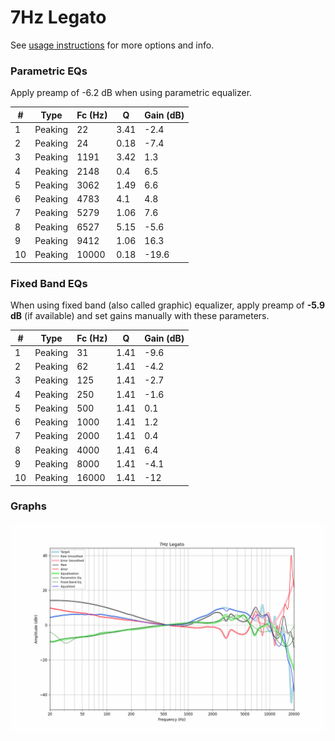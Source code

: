 # 7Hz Legato
See [usage instructions](https://github.com/jaakkopasanen/AutoEq#usage) for more options and info.

### Parametric EQs
Apply preamp of -6.2 dB when using parametric equalizer.

|   # | Type    |   Fc (Hz) |    Q |   Gain (dB) |
|-----|---------|-----------|------|-------------|
|   1 | Peaking |        22 | 3.41 |        -2.4 |
|   2 | Peaking |        24 | 0.18 |        -7.4 |
|   3 | Peaking |      1191 | 3.42 |         1.3 |
|   4 | Peaking |      2148 | 0.4  |         6.5 |
|   5 | Peaking |      3062 | 1.49 |         6.6 |
|   6 | Peaking |      4783 | 4.1  |         4.8 |
|   7 | Peaking |      5279 | 1.06 |         7.6 |
|   8 | Peaking |      6527 | 5.15 |        -5.6 |
|   9 | Peaking |      9412 | 1.06 |        16.3 |
|  10 | Peaking |     10000 | 0.18 |       -19.6 |

### Fixed Band EQs
When using fixed band (also called graphic) equalizer, apply preamp of **-5.9 dB** (if available) and set gains manually with these parameters.

|   # | Type    |   Fc (Hz) |    Q |   Gain (dB) |
|-----|---------|-----------|------|-------------|
|   1 | Peaking |        31 | 1.41 |        -9.6 |
|   2 | Peaking |        62 | 1.41 |        -4.2 |
|   3 | Peaking |       125 | 1.41 |        -2.7 |
|   4 | Peaking |       250 | 1.41 |        -1.6 |
|   5 | Peaking |       500 | 1.41 |         0.1 |
|   6 | Peaking |      1000 | 1.41 |         1.2 |
|   7 | Peaking |      2000 | 1.41 |         0.4 |
|   8 | Peaking |      4000 | 1.41 |         6.4 |
|   9 | Peaking |      8000 | 1.41 |        -4.1 |
|  10 | Peaking |     16000 | 1.41 |       -12   |

### Graphs
![](./7Hz%20Legato.png)

